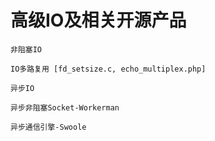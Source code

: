 # 高级IO及相关开源产品

```
非阻塞IO

IO多路复用 [fd_setsize.c, echo_multiplex.php]

异步IO

异步非阻塞Socket-Workerman

异步通信引擎-Swoole
```

